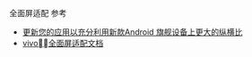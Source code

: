 全面屏适配
参考
- [更新您的应用以充分利用新款Android 旗舰设备上更大的纵横比](http://developers.googleblog.cn/2017/04/android.html)
- [vivo全面屏适配文档](https://dev.vivo.com.cn/doc/document/info?id=103)
